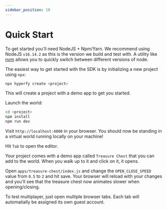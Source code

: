 ```yaml
---
sidebar_position: 10
---
```


# Quick Start

To get started you'll need NodeJS + Npm/Yarn. We recommend using NodeJS `v16.14.2` as this is the version we build and test with. A utility like [nvm](https://github.com/nvm-sh/nvm) allows you to quickly switch between different versions of node.

The easiest way to get started with the SDK is by initializing a new project using `npx`:

```bash
npx hyperfy create <project>
```

This will create a project with a demo app to get you started.

Launch the world:

```bash
cd <project>
npm install
npm run dev
```

Visit `http://localhost:4000` in your browser. You should now be standing in a virtual world running locally on your machine!

Hit `Tab` to open the editor.

Your project comes with a demo app called `Treasure Chest` that you can add to the world. When you walk up to it and click on it, it opens.

Open `apps/treasure-chest/index.js` and change the `OPEN_CLOSE_SPEED` value from `0.5` to `2` and hit save. Your browser will reload with your changes and you'll see that the treasure chest now animates slower when opening/closing.

To test multiplayer, just open multiple browser tabs. Each tab will automatially be assigned its own guest account.
